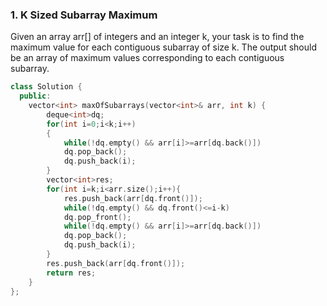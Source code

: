 ### 1. K Sized Subarray Maximum
Given an array arr[] of integers and an integer k, your task is to find the maximum value for each contiguous subarray of size k. The output should be an array of maximum values corresponding to each contiguous subarray.

```cpp
class Solution {
  public:
    vector<int> maxOfSubarrays(vector<int>& arr, int k) {
        deque<int>dq;
        for(int i=0;i<k;i++)
        {
            while(!dq.empty() && arr[i]>=arr[dq.back()])
            dq.pop_back();
            dq.push_back(i);
        }
        vector<int>res;
        for(int i=k;i<arr.size();i++){
            res.push_back(arr[dq.front()]);
            while(!dq.empty() && dq.front()<=i-k)
            dq.pop_front();
            while(!dq.empty() && arr[i]>=arr[dq.back()])
            dq.pop_back();
            dq.push_back(i);
        }
        res.push_back(arr[dq.front()]);
        return res;
    }
};
```
```
